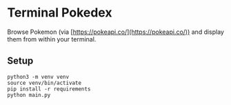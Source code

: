 # Terminal Pokedex
Browse Pokemon (via [https://pokeapi.co/](https://pokeapi.co/)) and display them from within your terminal.

## Setup
```
python3 -m venv venv
source venv/bin/activate
pip install -r requirements
python main.py
```

